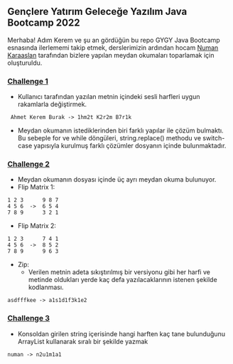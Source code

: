 ## Gençlere Yatırım Geleceğe Yazılım Java Bootcamp 2022
  Merhaba!
  Adım Kerem ve şu an gördüğün bu repo GYGY Java Bootcamp esnasında ilerlememi takip etmek, derslerimizin ardından hocam [Numan Karaaslan](https://github.com/numankaraaslan) tarafından bizlere yapılan meydan okumaları toparlamak için oluşturuldu.
  
### [Challenge 1](https://github.com/ahmetkeremburak/GYGY---Java---2022/tree/main/Challenge_1/src)
- Kullanıcı tarafından yazılan metnin içindeki sesli harfleri uygun rakamlarla değiştirmek. 
```
 Ahmet Kerem Burak -> 1hm2t K2r2m B7r1k
```
- Meydan okumanın istediklerinden biri farklı yapılar ile çözüm bulmaktı. Bu sebeple for ve while döngüleri, string.replace() methodu ve switch-case yapısıyla kurulmuş farklı çözümler dosyanın içinde bulunmaktadır.

### [Challenge 2](https://github.com/ahmetkeremburak/GYGY---Java---2022/tree/main/Challenge_2/src)
- Meydan okumanın dosyası içinde üç ayrı meydan okuma bulunuyor.
- Flip Matrix 1:
```
1 2 3      9 8 7
4 5 6  ->  6 5 4
7 8 9      3 2 1
```
- Flip Matrix 2:
```
1 2 3      7 4 1
4 5 6  ->  8 5 2
7 8 9      9 6 3
```
- Zip:
  - Verilen metnin adeta sıkıştırılmış bir versiyonu gibi her harfi ve metinde oldukları yerde kaç defa yazılacaklarının istenen şekilde kodlanması.
```
asdfffkee -> a1s1d1f3k1e2
```
  
### [Challenge 3](https://github.com/ahmetkeremburak/GYGY---Java---2022/tree/main/Challenge_3/src/ZipItUp)
  
- Konsoldan girilen string içerisinde hangi harften kaç tane bulunduğunu ArrayList kullanarak sıralı bir şekilde yazmak
```
numan -> n2u1m1a1
```
